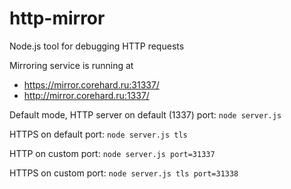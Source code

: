 http-mirror
===========

Node.js tool for debugging HTTP requests

Mirroring service is running at
* https://mirror.corehard.ru:31337/
* http://mirror.corehard.ru:1337/


Default mode, HTTP server on default (1337) port:
`node server.js`

HTTPS on default port:
`node server.js tls`

HTTP on custom port:
`node server.js port=31337`

HTTPS on custom port:
`node server.js tls port=31338`

